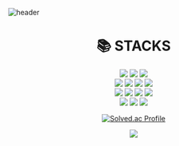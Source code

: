 
![header](https://capsule-render.vercel.app/api?type=waving&color=timeGradient&text=Welcome%20to%20JiHun's%20GitHub%20👋&animation=twinkling&fontSize=35&fontAlignY=40&fontAlign=70&height=250)

<div align=center><h1>📚 STACKS</h1></div>

<div align=center>   
  <img src="https://img.shields.io/badge/html5-E34F26?style=for-the-badge&logo=html5&logoColor=white"> 
  <img src="https://img.shields.io/badge/css-1572B6?style=for-the-badge&logo=css3&logoColor=white"> 
  <img src="https://img.shields.io/badge/javascript-F7DF1E?style=for-the-badge&logo=javascript&logoColor=black"> 
  <br>
  
  <img src="https://img.shields.io/badge/java-007396?style=for-the-badge&logo=java&logoColor=white"> 
  <img src="https://img.shields.io/badge/c-00599C?style=for-the-badge&logo=c%2B%2B&logoColor=white">
  <img src="https://img.shields.io/badge/python-3776AB?style=for-the-badge&logo=python&logoColor=white"> 
<img src="https://img.shields.io/badge/mysql-4479A1?style=for-the-badge&logo=mysql&logoColor=white">
  <br>
  <img src="https://img.shields.io/badge/node.js-339933?style=for-the-badge&logo=Node.js&logoColor=white">
  <img src="https://img.shields.io/badge/spring-6DB33F?style=for-the-badge&logo=spring&logoColor=white">
  <img src="https://img.shields.io/badge/springboot-6DB33F?style=for-the-badge&logo=springboot&logoColor=white">
  <img src="https://img.shields.io/badge/gradle-02303A?style=for-the-badge&logo=gradle&logoColor=white">
   <br>
  <img src="https://img.shields.io/badge/bootstrap-7952B3?style=for-the-badge&logo=bootstrap&logoColor=white">
  <img src="https://img.shields.io/badge/git-F05032?style=for-the-badge&logo=git&logoColor=white">
  <img src="https://img.shields.io/badge/github-181717?style=for-the-badge&logo=github&logoColor=white">
  
  
[![Solved.ac Profile](http://mazassumnida.wtf/api/v2/generate_badge?boj=wlgns12370)](https://solved.ac/wlgns12370)
  
<!-- <a href="s">
  <img src="https://github-readme-stats.vercel.app/api/top-langs/?username=wlgns12370&exclude_repo=dkssud8150.github.io&layout=compact&theme=tokyonight" />
</a>
<a href="s">
  <img src="https://github-readme-stats.vercel.app/api?username=wlgns12370&theme=tokyonight&show_icons=true" width="42%" />
</a>
 -->
<a href="https://velog.io/@wlgns12370" target="_blank"><img src="https://img.shields.io/badge/Velog-20c997?style=flat-square&logo=Vimeo&logoColor=white"/></a>
